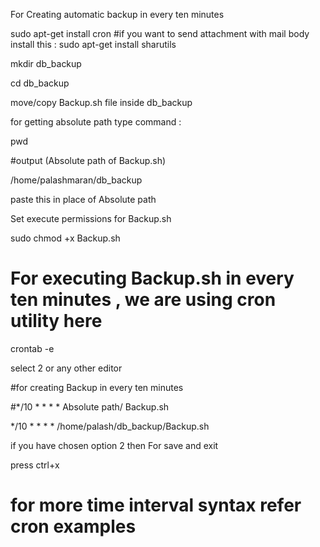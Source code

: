 For Creating automatic backup in every ten minutes

sudo apt-get install cron
#if you want to send attachment with mail body install this :
sudo apt-get install sharutils

mkdir db_backup

cd db_backup

move/copy  Backup.sh file inside db_backup

for getting absolute path type command :

pwd

#output (Absolute path of Backup.sh)

  /home/palashmaran/db_backup  

paste this in place of Absolute path

Set execute permissions for Backup.sh

sudo chmod +x Backup.sh

# For executing Backup.sh in every ten minutes , we are using cron utility here

crontab -e 

select 2 or any other editor 

#for creating Backup in every ten minutes 

#*/10 * * * * Absolute path/ Backup.sh

*/10 * * * * /home/palash/db_backup/Backup.sh


if you have chosen option 2 then For save and exit

press ctrl+x



# for more time interval syntax refer cron examples
